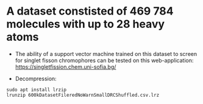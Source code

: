 # A dataset constisted of 469 784 molecules with up to 28 heavy atoms

- The ability of a support vector machine trained on this 
  dataset to screen for singlet fisson chromophores can be
  tested on this web-application: https://singletfission.chem.uni-sofia.bg/ 

- Decompression:
```
sudo apt install lrzip
lrunzip 600kDatasetFileredNoWarnSmallDRCShuffled.csv.lrz
```
